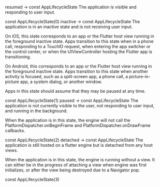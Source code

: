 resumed → const AppLifecycleState
The application is visible and responding to user input.

const AppLifecycleState(0)
inactive → const AppLifecycleState
The application is in an inactive state and is not receiving user input.

On iOS, this state corresponds to an app or the Flutter host view running in the foreground inactive state. Apps transition to this state when in a phone call, responding to a TouchID request, when entering the app switcher or the control center, or when the UIViewController hosting the Flutter app is transitioning.

On Android, this corresponds to an app or the Flutter host view running in the foreground inactive state. Apps transition to this state when another activity is focused, such as a split-screen app, a phone call, a picture-in-picture app, a system dialog, or another window.

Apps in this state should assume that they may be paused at any time.

const AppLifecycleState(1)
paused → const AppLifecycleState
The application is not currently visible to the user, not responding to user input, and running in the background.

When the application is in this state, the engine will not call the PlatformDispatcher.onBeginFrame and PlatformDispatcher.onDrawFrame callbacks.

const AppLifecycleState(2)
detached → const AppLifecycleState
The application is still hosted on a flutter engine but is detached from any host views.

When the application is in this state, the engine is running without a view. It can either be in the progress of attaching a view when engine was first initializes, or after the view being destroyed due to a Navigator pop.

const AppLifecycleState(3)